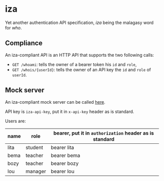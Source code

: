# iza

Yet another authentication API specification, _iza_ being the malagasy word for _who_.

## Compliance

An iza-compliant API is an HTTP API that supports the two following calls:
* `GET /whoami`: tells the owner of a bearer token his `id` and `role`,
* `GET /whois/{userId}`: tells the owner of an API key the `id` and `role` of `userId`.

## Mock server

An iza-compliant mock server can be called [here](https://uzz59ld13f.execute-api.eu-central-1.amazonaws.com).

API key is `iza-api-key`, put it in `x-api-key` header as is standard.

Users are:

| name | role | bearer, put it in `authorization` header as is standard |
| --- | --- | --- |
| lita | student | bearer lita |
| bema | teacher | bearer bema |
| bozy | teacher | bearer bozy |
| lou | manager | bearer lou |
